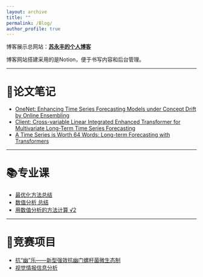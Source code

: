 ```yaml
---
layout: archive
title: ""
permalink: /Blog/
author_profile: true
---
```


博客展示总网站：[**苏永丰的个人博客**](https://yongfengsu.notion.site/33254bc8a198441d87d17d1df55b027c?v=47fea8b021dd4888bc9d2bf7a35efeda&pvs=4)

博客网站搭建采用的是Notion，便于书写内容和后台管理。

------

# 📝论文笔记

- [OneNet: Enhancing Time Series Forecasting Models under Concept Drift by Online Ensembling](https://yongfengsu.notion.site/OneNet-Enhancing-Time-Series-Forecasting-Models-under-Concept-Drift-by-Online-Ensembling-27352762bfc6482ba6081ec1840987bd?pvs=4)
- [Client: Cross-variable Linear Integrated Enhanced Transformer for Multivariate Long-Term Time Series Forecasting](https://yongfengsu.notion.site/Client-Cross-variable-Linear-Integrated-Enhanced-Transformer-for-Multivariate-Long-Term-Time-Series-557926c40e03493b802f1fed2ac34262?pvs=4)
- [A Time Series is Worth 64 Words: Long-term Forecasting with Transformers](https://yongfengsu.notion.site/A-Time-Series-is-Worth-64-Words-Long-term-Forecasting-with-Transformers-dc819c1769a34639a50ec0f9cf90f716?pvs=4)

------

# 📚专业课

- [最优化方法总结](https://yongfengsu.notion.site/36068bdcaf2b4b0fbca60e349a8a0742?pvs=4)
- [数值分析 总结](https://yongfengsu.notion.site/7fd5f27942fc42479a721fef6203747a?pvs=4)
- [用数值分析的方法计算 √2](https://yongfengsu.notion.site/2-63109b4256bb40f6b172685fd4d04317?pvs=4)

------

# 👥竞赛项目

- [抗“幽”乐——新型强效抗幽门螺杆菌微生态制](https://yongfengsu.notion.site/356e2d06412347e3b4e6f1007782cf31?pvs=4)
- [视觉情报信息分析](https://yongfengsu.notion.site/3461a3cac6cf42b48559f7f0f5360131?pvs=4)
